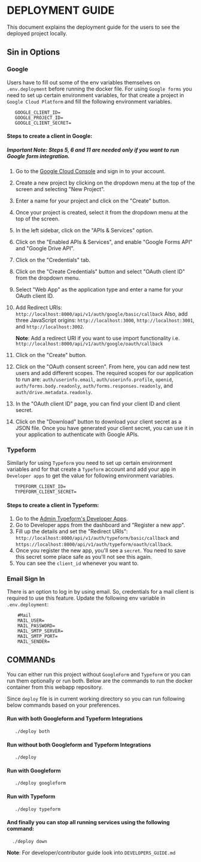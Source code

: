 # DEPLOYMENT GUIDE

This document explains the deployment guide for the users to see the deployed project locally.

## Sin in Options

### Google
Users have to fill out some of the env variables themselves on `.env.deployment` before running the docker file.
For using `Google forms` you need to set up certain environment variables, for that create a project in `Google Cloud Platform` and fill the following environment variables.

```dotenv
   GOOGLE_CLIENT_ID=
   GOOGLE_PROJECT_ID=
   GOOGLE_CLIENT_SECRET=
```
 
#### Steps to create a client in Google:

##### Important Note: Steps 5, 6 and 11 are needed only if you want to run Google form integration.

1. Go to the [Google Cloud Console](https://console.cloud.google.com/) and sign in to your account.
2. Create a new project by clicking on the dropdown menu at the top of the screen and selecting "New Project".
3. Enter a name for your project and click on the "Create" button.
4. Once your project is created, select it from the dropdown menu at the top of the screen.
5. In the left sidebar, click on the "APIs & Services" option.
6. Click on the "Enabled APIs & Services", and enable "Google Forms API" and "Google Drive API".
7. Click on the "Credentials" tab.
8. Click on the "Create Credentials" button and select "OAuth client ID" from the dropdown menu.
9. Select "Web App" as the application type and enter a name for your OAuth client ID.
10. Add Redirect URIs: `http://localhost:8000/api/v1/auth/google/basic/callback`  Also, add three JavaScript origins: `http://localhost:3000`, `http://localhost:3001`, and `http://localhost:3002`.

    **Note**: Add a redirect URI if you want to use import functionality i.e. `http://localhost:8000/api/v1/auth/google/oauth/callback`

11. Click on the "Create" button.
12. Click on the "OAuth consent screen". From here, you can add new test users and add different scopes. The required scopes for our application to run are: `auth/userinfo.email`, `auth/userinfo.profile`, `openid`, `auth/forms.body.readonly`, `auth/forms.responses.readonly`, and `auth/drive.metadata.readonly`.
13. In the "OAuth client ID" page, you can find your client ID and client secret.
14. Click on the "Download" button to download your client secret as a JSON file.
    Once you have generated your client secret, you can use it in your application to authenticate with Google APIs.

### Typeform

Similarly for using `Typeform` you need to set up certain environment variables and for that create a `Typeform` account and add your app in `Developer apps` to get the value for following environment variables.

```dotenv
   TYPEFORM_CLIENT_ID=
   TYPEFORM_CLIENT_SECRET=
```

#### Steps to create a client in Typeform:

1. Go to the [Admin Typeform's Developer Apps](https://admin.typeform.com/).
2. Go to Developer apps from the dashboard and "Register a new app".
3. Fill up the details and set the "Redirect URIs": `http://localhost:8000/api/v1/auth/typeform/basic/callback` and `https://localhost:8000/api/v1/auth/typeform/oauth/callback`.
4. Once you register the new app, you'll see a `secret`. You need to save this secret some place safe as you'll not see this again.
5. You can see the `client_id` whenever you want to.


### Email Sign In

There is an option to log in by using email. So, credentials for a mail client is required to use this feature.
Update the following env variable in `.env.deployment`:

```dotenv
    #Mail
    MAIL_USER=
    MAIL_PASSWORD=
    MAIL_SMTP_SERVER=
    MAIL_SMTP_PORT=
    MAIL_SENDER=
```


## COMMANDs

 You can either run this project without `GoogleForm` and `Typeform` or you can run them optionally or run both. Below are the commands to run the docker container from this webapp repository.

 Since `deploy` file is in current working directory so you can run following below commands based on your preferences.

 #### Run with both Googleform and Typeform Integrations

 ```
    ./deploy both
 ```

  #### Run without both Googleform and Typeform Integrations

 ```
    ./deploy 
 ```

#### Run with Googleform 

 ```
    ./deploy googleform
 ```

  #### Run with Typeform

 ```
    ./deploy typeform
 ```

 #### And finally you can stop all running services using the following command:
 
 ```
   ./deploy down
 ```

**Note**: For developer/contributor guide look into `DEVELOPERS_GUIDE.md`

